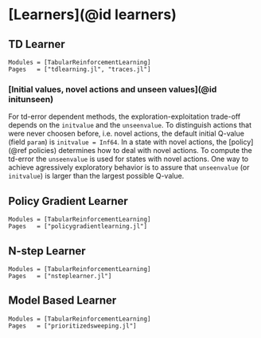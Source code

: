 # [Learners](@id learners)

## TD Learner
```@autodocs
Modules = [TabularReinforcementLearning]
Pages   = ["tdlearning.jl", "traces.jl"]
```
### [Initial values, novel actions and unseen values](@id initunseen)
For td-error dependent methods, the exploration-exploitation trade-off depends
on the `initvalue` and the `unseenvalue`.  To distinguish actions that were
never choosen before, i.e. novel actions, the default initial Q-value (field
`param`) is `initvalue = Inf64`. In a state with novel actions, the
[policy](@ref policies) determines how to deal with novel actions. To compute
the td-error the `unseenvalue` is used for states with novel actions.  One way
to achieve agressively exploratory behavior is to assure that `unseenvalue` (or
`initvalue`) is larger than the largest possible Q-value.

## Policy Gradient Learner
```@autodocs
Modules = [TabularReinforcementLearning]
Pages   = ["policygradientlearning.jl"]
```

## N-step Learner
```@autodocs
Modules = [TabularReinforcementLearning]
Pages   = ["nsteplearner.jl"]
```

## Model Based Learner
```@autodocs
Modules = [TabularReinforcementLearning]
Pages   = ["prioritizedsweeping.jl"]
```

